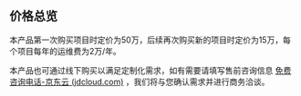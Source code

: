 ## 价格总览

本产品第一次购买项目时定价为50万，后续再次购买新的项目时定价为15万，每个项目每年的运维费为2万/年。

本产品也可通过线下购买以满足定制化需求，如有需要请填写售前咨询信息 [免费咨询电话-京东云 (jdcloud.com)](https://www.jdcloud.com/cn/forms/consultation) ，我们将与您确认需求并进行商务洽谈。

